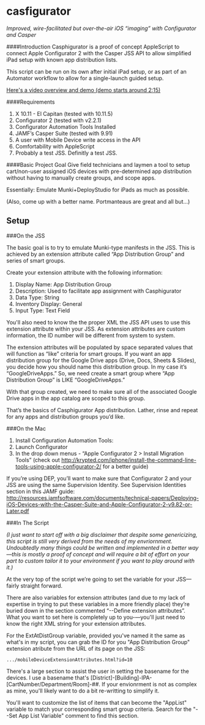 casfigurator
======
*Improved, wire-facilitated but over-the-air iOS “imaging” with Configurator and Casper*

####Introduction
Casphigurator is a proof of concept AppleScript to connect Apple Configurator 2 with the Casper JSS API to allow simplified iPad setup with known app distribution lists.

This script can be run on its own after initial iPad setup, or as part of an Automator workflow to allow for a single-launch guided setup.

[Here's a video overview and demo (demo starts around 2:15)](https://youtu.be/g98iwQDwUb0)

####Requirements
1. X 10.11 - El Capitan (tested with 10.11.5)
2. Configurator 2 (tested with v2.2.1)
3. Configurator Automation Tools Installed
4. JAMF’s Casper Suite (tested with 9.91)
5. A user with Mobile Device write access in the API
6. Comfortability with AppleScript
7. Probably a test JSS. Definitly a test JSS.

####Basic Project Goal
Give field technicians and laymen a tool to setup cart/non-user assigned iOS devices with pre-determined app distribution without having to manually create groups, and scope apps.

Essentially: Emulate Munki+DeployStudio for iPads as much as possible.

(Also, come up with a better name. Portmanteaus are great and all but…)

Setup
-----
###On the JSS

The basic goal is to try to emulate Munki-type manifests in the JSS. This is achieved by an extension attribute called “App Distribution Group” and series of smart groups.

Create your extension attribute with the following information:

1. Display Name: App Distribution Group
2. Description: Used to facilitate app assignment with Casphigurator
3. Data Type: String
4. Inventory Display: General
5. Input Type: Text Field

You'll also need to know the the proper XML the JSS API uses to use this extension attribute within your JSS. As extension attributes are custom information, the ID number will be different from system to system.

The extension attributes will be populated by space separated values that will function as “like” criteria for smart groups. If you want an app distribution group for the Google Drive apps (Drive, Docs, Sheets & Slides), you decide how you should name this distribution group. In my case it’s “GoogleDriveApps.” So, we need create a smart group where “App Distribution Group” is LIKE “GoogleDriveApps.”

With that group created, we need to make sure all of the associated Google Drive apps in the app catalog are scoped to this group.

That’s the basics of Casphigurator App distribution. Lather, rinse and repeat for any apps and distribution groups you’d like.

###On the Mac
1. Install Configuration Automation Tools:
2. Launch Configurator
3. In the drop down menus - “Apple Configurator 2 > Install Migration Tools” (check out http://krypted.com/iphone/install-the-command-line-tools-using-apple-configurator-2/ for a better guide)

If you’re using DEP, you’ll want to make sure that Configurator 2 and your JSS are using the same Supervision Identity. See Supervision Identities section in this JAMF guide: http://resources.jamfsoftware.com/documents/technical-papers/Deploying-iOS-Devices-with-the-Casper-Suite-and-Apple-Configurator-2-v9.82-or-Later.pdf

###In The Script

*(I just want to start off with a big disclaimer that despite some genericizing, this script is still very derived from the needs of my envriornment. Undoubtedly many things could be written and implemented in a better way—this is mostly a proof of concept and will require a bit of effort on your part to custom tailor it to your environment if you want to play around with it.)*

At the very top of the script we’re going to set the variable for your JSS—fairly straight forward.

There are also variables for extension attributes (and due to my lack of expertise in trying to put these variables in a more friendly place) they’re buried down in the section commented “--Define extension attributes”. What you want to set here is completely up to you-—you'll just need to know the right XML string for your extension attributes.

For the ExtAtDistGroup variable, provided you've named it the same as what's in my script, you can grab the ID for you "App Distribution Group" extension atribute from the URL of its page on the JSS:

`.../mobileDeviceExtensionAttributes.html?id=10`

There's a large section to assist the user in setting the basename for the devices. I use a basename that's [District]-[Building]-IPA-[CartNumber/Department/Room]-##. If your envionrment is not as complex as mine, you'll likely want to do a bit re-writting to simplify it.

You'll want to customize the list of items that can become the "AppList" variable to match your corresponding smart group criteria. Search for the "--Set App List Variable" comment to find this section.



